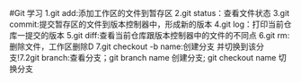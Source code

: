 #Git 学习
1.git add:添加工作区的文件到暂存区
2.git status：查看文件状态
3.git commit:提交暂存区的文件到版本控制器中，形成新的版本
4.git log：打印当前仓库一提交的版本
5.git diff:查看当前仓库跟版本控制器中的文件的不同点
6.git rm: 删除文件，工作区删除D
7.git checkout -b name:创建分支 并切换到该分支!7.2git branch:查看分支；git branch name 创建分支; git checkout name 切换分支


